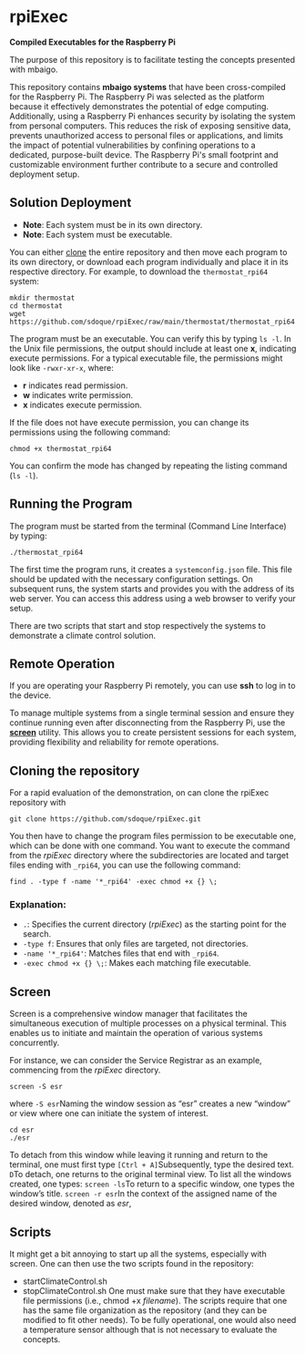 # rpiExec

**Compiled Executables for the Raspberry Pi**

The purpose of this repository is to facilitate testing the concepts presented with mbaigo.

This repository contains **mbaigo systems** that have been cross-compiled for the Raspberry Pi. The Raspberry Pi was selected as the platform because it effectively demonstrates the potential of edge computing. Additionally, using a Raspberry Pi enhances security by isolating the system from personal computers. This reduces the risk of exposing sensitive data, prevents unauthorized access to personal files or applications, and limits the impact of potential vulnerabilities by confining operations to a dedicated, purpose-built device. The Raspberry Pi's small footprint and customizable environment further contribute to a secure and controlled deployment setup.

## Solution Deployment

- **Note**: Each system must be in its own directory.
- **Note**: Each system must be executable.

You can either [clone](#cloning-the-repository) the entire repository and then move each program to its own directory, or download each program individually and place it in its respective directory. For example, to download the `thermostat_rpi64` system:

```
mkdir thermostat
cd thermostat
wget https://github.com/sdoque/rpiExec/raw/main/thermostat/thermostat_rpi64
```

The program must be an executable. You can verify this by typing `ls -l`. In the Unix file permissions, the output should include at least one **x**, indicating execute permissions. For a typical executable file, the permissions might look like `-rwxr-xr-x`, where:

- **r** indicates read permission.
- **w** indicates write permission.
- **x** indicates execute permission.

If the file does not have execute permission, you can change its permissions using the following command:

```
chmod +x thermostat_rpi64
```

You can confirm the mode has changed by repeating the listing command (`ls -l`).

## Running the Program

The program must be started from the terminal (Command Line Interface) by typing:

```
./thermostat_rpi64
```

The first time the program runs, it creates a `systemconfig.json` file. This file should be updated with the necessary configuration settings. On subsequent runs, the system starts and provides you with the address of its web server. You can access this address using a web browser to verify your setup.

There are two scripts that start and stop respectively the systems to demonstrate a climate control solution. 

## Remote Operation
If you are operating your Raspberry Pi remotely, you can use **ssh** to log in to the device. 

To manage multiple systems from a single terminal session and ensure they continue running even after disconnecting from the Raspberry Pi, use the [**screen**](#screen) utility. This allows you to create persistent sessions for each system, providing flexibility and reliability for remote operations.

## Cloning the repository
For a rapid evaluation of the demonstration, on can clone the rpiExec repository with 

```
git clone https://github.com/sdoque/rpiExec.git
```

You then have to change the program files permission to be executable one, which can be done with one command. You want to execute the command from the *rpiExec* directory where the subdirectories are located and target files ending with `_rpi64`, you can use the following command:

```
find . -type f -name '*_rpi64' -exec chmod +x {} \;
```

### Explanation:
- `.`: Specifies the current directory (*rpiExec*) as the starting point for the search.
- `-type f`: Ensures that only files are targeted, not directories.
- `-name '*_rpi64'`: Matches files that end with `_rpi64`.
- `-exec chmod +x {} \;`: Makes each matching file executable.


## Screen
Screen is a comprehensive window manager that facilitates the simultaneous execution of multiple processes on a physical terminal. This enables us to initiate and maintain the operation of various systems concurrently.

For instance, we can consider the Service Registrar as an example, commencing from the *rpiExec* directory.

 ```
 screen -S esr
 ```

where  ```-S esr```Naming the window session as “esr” creates a new “window” or view where one can initiate the system of interest.

 ```
 cd esr
 ./esr
 ```

To detach from this window while leaving it running and return to the terminal, one must first type ```[Ctrl + A]```Subsequently, type the desired text. ```D```To detach, one returns to the original terminal view. To list all the windows created, one types: ```screen -ls```To return to a specific window, one types the window’s title. ```screen -r esr```In the context of the assigned name of the desired window, denoted as *esr*,

## Scripts
It might get a bit annoying to start up all the systems, especially with screen. One can then use the two scripts found in the repository:
- startClimateControl.sh
- stopClimateControl.sh
One must make sure that they have executable file permissions (i.e., chmod +x *filename*). The scripts require that one has the same file organization as the repository (and they can be modified to fit other needs). To be fully operational, one would also need a temperature sensor although that is not necessary to evaluate the concepts.